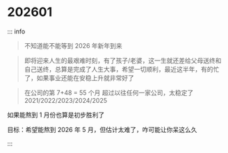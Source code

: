 # 202601

::: info

> 不知道能不能等到 2026 年新年到来

> 即将迎来人生的最艰难时刻，有了孩子/老婆，这一生就还差给父母送终和自己送终，总算是完成了人生大事，希望一切顺利，最近这半年，有的忙了，如果事业还能在安稳上升就非常好了

> 在公司的第 7+48 = 55 个月 超过以往任何一家公司，太稳定了 2021/2022/2023/2024/2025

如果能熬到 1 月份也算是初步胜利了

目标：希望能熬到 2026 年 5 月，但估计太难了，咋可能让你呆这么久

:::

